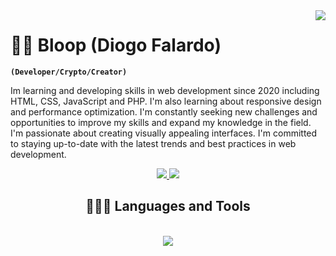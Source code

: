 <img align="right" src="https://visitor-badge.laobi.icu/badge?page_id=Diogo-Falardo.Diogo-Falardo" />

# 🏄‍♂️ Bloop (Diogo Falardo)

**`(Developer/Crypto/Creator)`**

Im learning and developing skills in web development since 2020 including HTML, CSS, JavaScript and PHP. I'm also learning about responsive design and performance optimization. I'm constantly seeking new challenges and opportunities to improve my skills and expand my knowledge in the field. I'm passionate about creating visually appealing interfaces. I'm committed to staying up-to-date with the latest trends and best practices in web development.

<div align="center"> 
  <a href="mailto:diogofalardo04@gmail.com">
    <img src="https://img.shields.io/badge/Gmail-333333?style=for-the-badge&logo=gmail&logoColor=red" />
  </a>
  <a href="https://www.linkedin.com/in/diogo-falardo-74b7ab2a8/" target="_blank">
    <img src="https://img.shields.io/badge/LinkedIn-0077B5?style=for-the-badge&logo=linkedin&logoColor=white" target="_blank" />
  </a>
</div>


<h2 align="center">🧑🏻‍💻 Languages and Tools</h2>
<br/>
<div align="center">
    <img src="https://skillicons.dev/icons?i=vscode,html,css,javascript,python,cs,cpp" />
</div>
